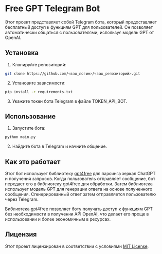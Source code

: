 # Free GPT Telegram Bot

Этот проект представляет собой Telegram бота, который предоставляет бесплатный доступ к функциям GPT для пользователей. Он позволяет автоматически общаться с пользователями, используя модель GPT от OpenAI.

## Установка

1. Клонируйте репозиторий:
```bash
git clone https://github.com/<ваш_логин>/<ваш_репозиторий>.git
```

2. Установите зависимости:
```bash
pip install -r requirements.txt
```

3. Укажите токен бота Telegram в файле TOKEN_API_BOT.

## Использование

1. Запустите бота:
```bash
python main.py
```

2. Найдите бота в Telegram и начните общение.

## Как это работает

Этот бот использует библиотеку [gpt4free](https://github.com/xtekky/gpt4free) для парсинга зеркал ChatGPT и получения запросов. Когда пользователь отправляет сообщение, бот передает его в библиотеку gpt4free для обработки. Затем библиотека использует модель GPT для генерации ответа на основе полученного сообщения. Сгенерированный ответ затем отправляется пользователю через Telegram.

Библиотека gpt4free позволяет боту получать доступ к функциям GPT без необходимости в получении API OpenAI, что делает его проще в использовании и более экономичным в ресурсах.

## Лицензия
Этот проект лицензирован в соответствии с условиями [MIT License](https://opensource.org/licenses/MIT).
